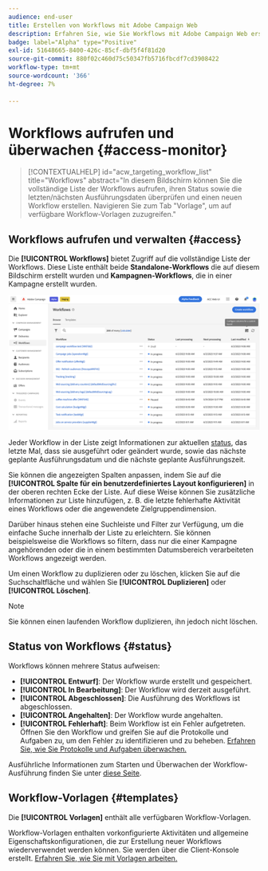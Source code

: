 ```yaml
---
audience: end-user
title: Erstellen von Workflows mit Adobe Campaign Web
description: Erfahren Sie, wie Sie Workflows mit Adobe Campaign Web erstellen
badge: label="Alpha" type="Positive"
exl-id: 51648665-8400-426c-85cf-dbf5f4f81d20
source-git-commit: 880f02c460d75c50347fb5716fbcdf7cd3908422
workflow-type: tm+mt
source-wordcount: '366'
ht-degree: 7%

---
```


# Workflows aufrufen und überwachen {#access-monitor}


>[!CONTEXTUALHELP]
>id="acw_targeting_workflow_list"
>title="Workflows"
>abstract="In diesem Bildschirm können Sie die vollständige Liste der Workflows aufrufen, ihren Status sowie die letzten/nächsten Ausführungsdaten überprüfen und einen neuen Workflow erstellen. Navigieren Sie zum Tab &quot;Vorlage&quot;, um auf verfügbare Workflow-Vorlagen zuzugreifen."

## Workflows aufrufen und verwalten {#access}

Die **[!UICONTROL Workflows]** bietet Zugriff auf die vollständige Liste der Workflows. Diese Liste enthält beide **Standalone-Workflows** die auf diesem Bildschirm erstellt wurden und **Kampagnen-Workflows**, die in einer Kampagne erstellt wurden.

![](assets/workflow-list.png)

Jeder Workflow in der Liste zeigt Informationen zur aktuellen [status](#status), das letzte Mal, dass sie ausgeführt oder geändert wurde, sowie das nächste geplante Ausführungsdatum und die nächste geplante Ausführungszeit.

Sie können die angezeigten Spalten anpassen, indem Sie auf die **[!UICONTROL Spalte für ein benutzerdefiniertes Layout konfigurieren]** in der oberen rechten Ecke der Liste. Auf diese Weise können Sie zusätzliche Informationen zur Liste hinzufügen, z. B. die letzte fehlerhafte Aktivität eines Workflows oder die angewendete Zielgruppendimension.

Darüber hinaus stehen eine Suchleiste und Filter zur Verfügung, um die einfache Suche innerhalb der Liste zu erleichtern. Sie können beispielsweise die Workflows so filtern, dass nur die einer Kampagne angehörenden oder die in einem bestimmten Datumsbereich verarbeiteten Workflows angezeigt werden.

Um einen Workflow zu duplizieren oder zu löschen, klicken Sie auf die Suchschaltfläche und wählen Sie **[!UICONTROL Duplizieren]** oder **[!UICONTROL Löschen]**.

>[!NOTE]
>
>Sie können einen laufenden Workflow duplizieren, ihn jedoch nicht löschen.

## Status von Workflows {#status}

Workflows können mehrere Status aufweisen:

* **[!UICONTROL Entwurf]**: Der Workflow wurde erstellt und gespeichert.
* **[!UICONTROL In Bearbeitung]**: Der Workflow wird derzeit ausgeführt.
* **[!UICONTROL Abgeschlossen]**: Die Ausführung des Workflows ist abgeschlossen.
* **[!UICONTROL Angehalten]**: Der Workflow wurde angehalten.
* **[!UICONTROL Fehlerhaft]**: Beim Workflow ist ein Fehler aufgetreten. Öffnen Sie den Workflow und greifen Sie auf die Protokolle und Aufgaben zu, um den Fehler zu identifizieren und zu beheben. [Erfahren Sie, wie Sie Protokolle und Aufgaben überwachen.](start-monitor-workflows.md#logs-tasks)

Ausführliche Informationen zum Starten und Überwachen der Workflow-Ausführung finden Sie unter [diese Seite](start-monitor-workflows.md).

## Workflow-Vorlagen {#templates}

Die **[!UICONTROL Vorlagen]** enthält alle verfügbaren Workflow-Vorlagen.

Workflow-Vorlagen enthalten vorkonfigurierte Aktivitäten und allgemeine Eigenschaftskonfigurationen, die zur Erstellung neuer Workflows wiederverwendet werden können. Sie werden über die Client-Konsole erstellt. [Erfahren Sie, wie Sie mit Vorlagen arbeiten.](https://experienceleague.adobe.com/docs/campaign/automation/workflows/introduction/build-a-workflow.html#workflow-templates)
